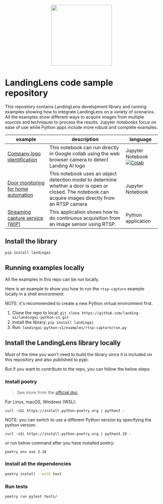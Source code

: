 <p align="center">
  <img width="200" height="200" src="https://github.com/landing-ai/landingai-python-v1/raw/main/assets/avi-logo.png">
</p>

# LandingLens code sample repository
This repository contains LandingLens development library and running examples showing how to integrate LandingLens on a variety of scenarios. All the examples show different ways to acquire images from multiple sources and techniques to process the results. Jupyter notebooks focus on ease of use while Python apps include more robust and complete examples.

<!-- Generated using https://www.tablesgenerator.com/markdown_tables -->
| example | description | language |
|---|---|---|
| [Company logo identification](https://github.com/landing-ai/landingai-python-v1/blob/main/examples/webcam-collab-notebook/webcam-collab-notebook.ipynb) | This notebook can run directly in Google collab using the web browser camera to detect Landing AI logo | Jupyter Notebook [![Colab](https://colab.research.google.com/assets/colab-badge.svg)](https://colab.research.google.com/github/landing-ai/landingai-python-v1/blob/main/examples/webcam-collab-notebook/webcam-collab-notebook.ipynb)|
| [Door monitoring for home automation](https://github.com/landing-ai/landingai-python-v1/blob/main/examples/rtsp-capture-notebook/rtsp-capture.ipynb) | This notebook uses an object detection model to determine whether a door is open or closed. The notebook can acquire images directly from an RTSP camera | Jupyter Notebook |
| [Streaming capture service (WIP)](examples/capture-service/run.py) | This application shows how to do continuous acquisition from an image sensor using RTSP. | Python application |

## Install the library

```bash
pip install landingai
```

## Running examples locally

All the examples in this repo can be run locally. 

Here is an example to show you how to run the `rtsp-capture` example locally in a shell environment:

NOTE: it's recommended to create a new Python virtual environment first.

1. Clone the repo to local: `git clone https://github.com/landing-ai/landingai-python-v1.git`
2. Install the library: `pip install landingai`
3. Run: `landingai-python-v1/examples/rtsp-capture/run.py`

## Install the LandingLens library locally

Most of the time you won't need to build the library since it is included on this repository and also published to pypi.

But if you want to contribute to the repo, you can follow the below steps:

### Install poetry

> See more from the [official doc](https://python-poetry.org/docs/#installation).

For Linux, macOS, Windows (WSL):

```
curl -sSL https://install.python-poetry.org | python3 -
```

NOTE: you can switch to use a different Python version by specifying the python version:

```
curl -sSL https://install.python-poetry.org | python3.10 -
```

or run below command after you have installed poetry:

```
poetry env use 3.10
```

### Install all the dependencies

```bash
poetry install --with test
```

### Run tests

```bash
poetry run pytest tests/
```
